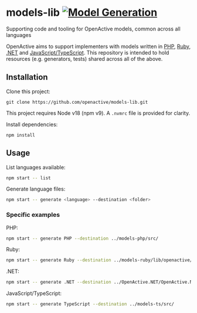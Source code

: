 # models-lib [![Model Generation](https://github.com/openactive/models-lib/actions/workflows/generate-models.yaml/badge.svg?branch=master)](https://github.com/openactive/models-lib/actions/workflows/generate-models.yaml)
Supporting code and tooling for OpenActive models, common across all languages

OpenActive aims to support implementers with models written in [PHP](https://github.com/openactive/models-php), [Ruby](https://github.com/openactive/models-ruby), [.NET](https://github.com/openactive/OpenActive.NET) and [JavaScript/TypeScript](https://github.com/openactive/models-ts). This repository is intended to hold resources (e.g. generators, tests) shared across all of the above.

## Installation

Clone this project:
```
git clone https://github.com/openactive/models-lib.git
```

This project requires Node v18 (npm v9).
A `.nvmrc` file is provided for clarity.

Install dependencies:
```
npm install
```

## Usage

List languages available:
```bash
npm start -- list
```

Generate language files:
```bash
npm start -- generate <language> --destination <folder>
```

### Specific examples

PHP:

```bash
npm start -- generate PHP --destination ../models-php/src/
```

Ruby:

```bash
npm start -- generate Ruby --destination ../models-ruby/lib/openactive/
```

.NET:

```bash
npm start -- generate .NET --destination ../OpenActive.NET/OpenActive.NET/
```

JavaScript/TypeScript:

```bash
npm start -- generate TypeScript --destination ../models-ts/src/
```

